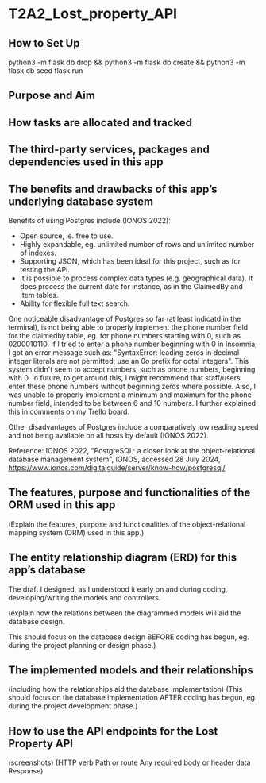 # T2A2_Lost_property_API

## How to Set Up

python3 -m flask db drop && python3 -m flask db create && python3 -m flask db seed
flask run
## Purpose and Aim

## How tasks are allocated and tracked

## The third-party services, packages and dependencies used in this app

## The benefits and drawbacks of this app’s underlying database system
Benefits of using Postgres include (IONOS 2022):
- Open source, ie. free to use.
- Highly expandable, eg. unlimited number of rows and unlimited number of indexes.
- Supporting JSON, which has been ideal for this project, such as for testing the API.
- It is possible to process complex data types (e.g. geographical data). It does process the current date for instance, as in the ClaimedBy and Item tables.
- Ability for flexible full text search.

One noticeable disadvantage of Postgres so far (at least indicatd in the terminal), is not being able to properly implement the phone number field for the claimedby table, eg. for phone numbers starting with 0, such as 0200010110. If I tried to enter a phone number beginning with 0 in Insomnia, I got an error message such as:
"SyntaxError: leading zeros in decimal integer literals are not permitted; use an 0o prefix for octal integers".
This system didn't seem to accept numbers, such as phone numbers, beginning with 0. In future, to get around this, I might recommend that staff/users enter these phone numbers without beginning zeros where possible. Also, I was unable to properly implement a minimum and maximum for the phone number field, intended to be between 6 and 10 numbers. I further explained this in comments on my Trello board.

Other disadvantages of Postgres include a comparatively low reading speed and not being available on all hosts by default (IONOS 2022).

Reference:
IONOS 2022, "PostgreSQL: a closer look at the object-relational database management system", IONOS, accessed 28 July 2024, https://www.ionos.com/digitalguide/server/know-how/postgresql/


## The features, purpose and functionalities of the ORM used in this app
(Explain the features, purpose and functionalities of the object-relational mapping system (ORM) used in this app.)

## The entity relationship diagram (ERD) for this app’s database

 The draft I designed, as I understood it early on and during coding, developing/writing the models and controllers.

(explain how the relations between the diagrammed models will aid the database design. 

This should focus on the database design BEFORE coding has begun, eg. during the project planning or design phase.)

## The implemented models and their relationships

(including how the relationships aid the database implementation)
(This should focus on the database implementation AFTER coding has begun, eg. during the project development phase.)

## How to use the API endpoints for the Lost Property API


(screenshots)
(HTTP verb
Path or route
Any required body or header data
Response)

